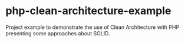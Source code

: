 # php-clean-architecture-example
Project example to demonstrate the use of Clean Architecture with PHP presenting some approaches about SOLID.
